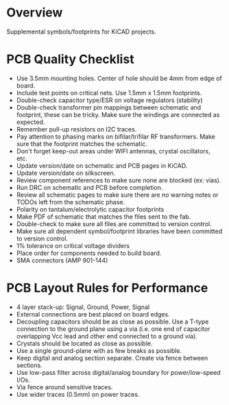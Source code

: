 Overview
========

Supplemental symbols/footprints for KiCAD projects.

PCB Quality Checklist
=====================

* Use 3.5mm mounting holes. Center of hole should be 4mm from edge of board.
* Include test points on critical nets. Use 1.5mm x 1.5mm footprints.
* Double-check capacitor type/ESR on voltage regulators (stability)
* Double-check transformer pin mappings between schematic and footprint, these 
can be tricky.  Make sure the windings are connected as expected.
* Remember pull-up resistors on I2C traces.
* Pay attention to phasing marks on bifilar/trifilar RF transformers. Make
sure that the footprint matches the schematic.
* Don't forget keep-out areas under WIFI antennas, crystal oscillators, etc.
* Update version/date on schematic and PCB pages in KiCAD.
* Update version/date on silkscreen.
* Review component references to make sure none are blocked (ex: vias).
* Run DRC on schematic and PCB before completion.
* Review all schematic pages to make sure there are no warning notes or TODOs left
from the schematic phase.
* Polarity on tantalum/electrolytic capacitor footprints
* Make PDF of schematic that matches the files sent to the fab.
* Double-check to make sure all files are committed to version control.
* Make sure all dependent symbol/footprint libraries have been committed to version control.
* 1% tolerance on critical voltage dividers
* Place order for components needed to build board.
* SMA connectors (AMP 901-144)

PCB Layout Rules for Performance
================================

* 4 layer stack-up: Signal, Ground, Power, Signal
* External connections are best placed on board edges.
* Decoupling capacitors should be as close as possible. Use a T-type connection 
to the ground plane using a via (i.e. one end of capacitor overlapping Vcc lead
and other end connected to a ground via).
* Crystals should be located as close as possible.
* Use a single ground-plane with as few breaks as possible.
* Keep digital and analog section separate.  Create via fence between sections.
* Use low-pass filter across digital/analog boundary for power/low-speed I/Os.
* Via fence around sensitive traces.
* Use wider traces (0.5mm) on power traces.
